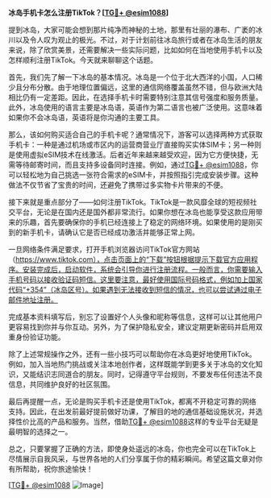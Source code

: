**冰岛手机卡怎么注册TikTok？[[TG💪+ @esim1088](https://t.me/s/esim1088)]**

提到冰岛，大家可能会想到那片纯净而神秘的土地，那里有壮丽的瀑布、广袤的冰川以及令人叹为观止的极光。不过，对于计划前往冰岛旅行或者在冰岛生活的朋友来说，除了欣赏美景，还需要解决一些实际问题，比如如何在当地使用手机卡以及怎样顺利注册TikTok。今天就来聊聊这个话题。

首先，我们先了解一下冰岛的基本情况。冰岛是一个位于北大西洋的小国，人口稀少且分布分散。由于地理位置偏远，这里的通信网络覆盖虽然不错，但与欧洲大陆相比仍有一定差距。因此，在选择手机卡时需要特别注意其信号强度和服务质量。此外，冰岛使用的语言主要是冰岛语，英语作为第二语言也被广泛使用。这意味着如果你不会冰岛语，英语将是你沟通的主要工具。

那么，该如何购买适合自己的手机卡呢？通常情况下，游客可以选择两种方式获取手机卡：一种是通过机场或市区内的运营商营业厅直接购买实体SIM卡；另一种则是使用虚拟eSIM技术在线激活。后者近年来越来越受欢迎，因为它方便快捷，无需等待邮寄时间，而且支持多设备同时连接。例如，通过[TG💪+ @esim1088](https://t.me/s/esim1088)，你可以轻松地为自己挑选一张符合需求的eSIM卡，并按照指引完成安装步骤。这种做法不仅节省了宝贵的时间，还避免了携带过多实物卡片带来的不便。

接下来就是重点部分了——如何注册TikTok。TikTok是一款风靡全球的短视频社交平台，无论是在国内还是国外都非常流行。如果你想在冰岛也能享受这款应用带来的乐趣，首先要确保你的手机已经连接上了稳定的网络环境。如果使用的是刚买到的新手机卡，请确认它是否已经成功激活并能够正常上网。

一旦网络条件满足要求，打开手机浏览器访问TikTok官方网站（https://www.tiktok.com），点击页面上的“下载”按钮根据提示下载官方应用程序。安装完成后，启动软件，系统会引导你进行注册流程。一般而言，你需要输入手机号码以接收验证码短信。这里要注意，最好使用国际号码格式，例如加上国家代码“+354”（冰岛区号）。如果遇到无法接收到短信的情况，也可以尝试通过电子邮件地址注册。

完成基本资料填写后，别忘了设置好个人头像和昵称等信息，这样可以让其他用户更容易找到你并与你互动。另外，为了保护隐私安全，建议定期更新密码并启用双重身份验证功能。

除了上述常规操作之外，还有一些小技巧可以帮助你在冰岛更好地使用TikTok。例如，加入当地热门挑战或关注本地创作者，这样既能学到更多关于冰岛的文化知识，又能结识志同道合的朋友。同时，记得遵守平台规则，不要发布任何违法不良信息，共同维护良好的社区氛围。

最后再提醒一点，无论是购买手机卡还是使用TikTok，都离不开稳定可靠的网络支持。因此，在出发前最好提前做好功课，了解目的地的通信基础设施状况，并选择性价比高的产品和服务。当然，借助[TG💪+ @esim1088](https://t.me/s/esim1088)这样的专业平台无疑是最明智的选择之一。

总之，只要掌握了正确的方法，即使身处遥远的冰岛，你也完全可以在TikTok上尽情展示自我风采，与世界各地的人们分享属于你的精彩瞬间。希望这篇文章对你有所帮助，祝你旅途愉快！

[[TG💪+ @esim1088](https://t.me/s/esim1088) ![Image](https://i.postimg.cc/4NQfJmqS/Snipaste-2025-05-13-00-14-12.png)]
